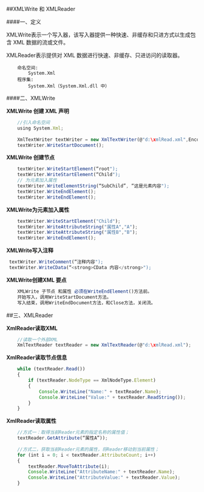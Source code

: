 ##XMLWrite 和 XMLReader

####一、定义

XMLWrite表示一个写入器，该写入器提供一种快速、非缓存和只进方式以生成包含 XML 数据的流或文件。

XMLReader表示提供对 XML 数据进行快速、非缓存、只进访问的读取器。

```
    命名空间:
        System.Xml
    程序集:
        System.Xml（System.Xml.dll 中）
```     
        

####二、XMLWrite

**XMLWrite 创建 XML 声明**

```javascript
    //引入命名空间
    using System.Xml;
    
    XmlTextWriter textWriter = new XmlTextWriter(@"d:\xmlRead.xml",Encoding.UTF8);
    textWriter.WriteStartDocument();
```

**XMLWrite 创建节点**

```javascript
    textWriter.WriteStartElement(“root"); 
    textWriter.WriteStartElement(“Child");
    // 为元素加入属性
    textWriter.WriteElementString(“SubChild”, “这是元素内容");
    textWriter.WriteEndElement();
    textWriter.WriteEndElement();
```

**XMLWrite为元素加入属性**

```javascript
    textWriter.WriteStartElement("Child");
    textWriter.WriteAttributeString("属性A","A");
    textWriter.WriteAttributeString("属性B","B");
    textWriter.WriteEndElement();
```

**XMLWrite写入注释**

```javascript
 textWriter.WriteComment(“注释内容"); textWriter.WriteCData(“<strong>CData 内容</strong>");
```

**XMLWrite创建XML 要点**

```javascript
    XMLWrite 子节点 和属性 必须在WriteEndElement()方法前。
    开始写入，调用WriteStartDocument方法。
    写入结束，调用WriteEndDocument方法，和Close方法，关闭流。
```

##三、XMLReader

**XmlReader读取XML**

```javascript
    //读取一个外部XML
    XmlTextReader textReader = new XmlTextReader(@"d:\xmlRead.xml");
```

**XmlReader读取节点信息**

```javascript
    while (textReader.Read())
    {
        if (textReader.NodeType == XmlNodeType.Element)
        {
            Console.WriteLine("Name:" + textReader.Name);
            Console.WriteLine("Value:" + textReader.ReadString());
        }
    }
```

**XmlReader读取属性**

```javascript
    //方式一：取得当前Reader元素的指定名称的属性值；
    textReader.GetAttribute(“属性A”));
        
    //方式二，获取当前Reader元素的属性，将Reader移动到当前属性；    
    for (int i = 0; i < textReader.AttributeCount; i++)
    {
        textReader.MoveToAttribute(i);
        Console.WriteLine("AttributeName:" + textReader.Name);
        Console.WriteLine("AttributeValue:" + textReader.Value);
    }
    
```